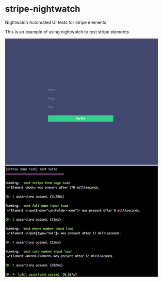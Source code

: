 # stripe-nightwatch
Nightwatch Automated UI tests for stripe elements 

This is an example of using nightwatch to test stripe elements

![alt tag](https://github.com/lpcruz/stripe-nightwatch/blob/master/assets/stripe-demo-test-page.png)
![alt tag](https://github.com/lpcruz/stripe-nightwatch/blob/master/assets/stripe-demo-test-results.png)